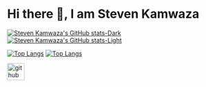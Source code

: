 # Hi there 👋, I am Steven Kamwaza

[![Steven Kamwaza's GitHub stats-Dark](https://github-readme-stats.vercel.app/api?username=StevenKamwaza&count_private=true&show_icons=true&theme=dark#gh-dark-mode-only)](https://github.com/anuraghazra/github-readme-stats#gh-dark-mode-only)
[![Steven Kamwaza's GitHub stats-Light](https://github-readme-stats.vercel.app/api?username=StevenKamwaza&count_private=true&show_icons=true&theme=default#gh-light-mode-only)](https://github.com/anuraghazra/github-readme-stats#gh-light-mode-only)

[![Top Langs](https://github-readme-stats.vercel.app/api/top-langs/?username=StevenKamwaza&langs_count=12&layout=compact&hide_progress=true&theme=dark#gh-dark-mode-only)](https://github.com/anuraghazra/github-readme-stats#gh-dark-mode-only)
[![Top Langs](https://github-readme-stats.vercel.app/api/top-langs/?username=StevenKamwaza&langs_count=12&layout=compact&hide_progress=true&theme=default#gh-light-mode-only)](https://github.com/anuraghazra/github-readme-stats#gh-light-mode-only)


<!-- [![Steven Kamwaza's wakatime stats](https://github-readme-stats.vercel.app/api/wakatime?username=StevenKamwaza)](https://github.com/anuraghazra/github-readme-stats) -->

[<img src='https://cdn.jsdelivr.net/npm/simple-icons@3.0.1/icons/github.svg' alt='github' height='40'>](https://github.com/StevenKamwaza)  

<!-- ![GitHub Activity Graph](https://activity-graph.herokuapp.com/graph?username=StevenKamwaza)   -->

<!--
**StevenKamwaza/StevenKamwaza** is a ✨ _special_ ✨ repository because its `README.md` (this file) appears on your GitHub profile.

Here are some ideas to get you started:

- 🔭 I’m currently working on ...
- 🌱 I’m currently learning ...
- 👯 I’m looking to collaborate on ...
- 🤔 I’m looking for help with ...
- 💬 Ask me about ...
- 📫 How to reach me: ...
- 😄 Pronouns: ...
- ⚡ Fun fact: ...
-->
